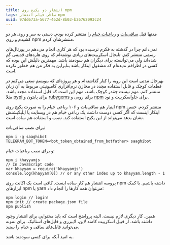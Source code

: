 ```yaml
---
title: انتشار دو پکیج روی npm
tags: ساقی خیام انتشار npm
uuid: 97dd673a-5677-462d-8b03-b26762093c24
---
```


مدتها قبل [ساقی‌بات] و [رباعیات خیام] را منتشر کرده بودم. دستی به سر و روی هر دو کشیدم و روی npm منتشرشان کردم.

نمی‌دانم چرا در گذشته به فکرم نرسیده بود که هر کاری انجام می‌دهم در پورتال‌های رسمی منتشر کنم. تابحال اسکریپت‌های زیادی نوشته‌ام که روی هاردهای قدیمی گم شده‌اند ولی می‌توانسته برای دیگران هم سودمند باشد. مهمترین دلیلش این بوده که کسی در اطرافم ندیده‌ام که مشغول اینکار باشد بنابراین به فکر من هم خطور نکرده است.

بهرحال مدتی است این رویه را کنار گذاشته‌ام و هر پروژه‌ای که بنویسم سعی می‌کنم در قطعات کوچک و قابل استفاده مجدد در مخازن نرم‌افزاری کامیونیتی مربوط به آن زبان منتشر کنم. مهم نیست چقدر کوچک باشد، مهم این است که قابل استفاده مجدد باشد. مثلا [pypi] برای پایتون و [rubygems] برای روبی و [npm] برای جاواسکریپت و نود.

اینبار هم ساقی‌بات و ۱۰۶ رباعی خیام را به صورت پکیج روی npm منتشر کردم. حسن اینکار اینست که اگر کسی دوست داشت یک رباعی خیام هم در وبسایت یا اپلیکیشنش نشان بدهد می‌تواند از این پکیج استفاده کند. نصب و استفاده هم ساده است.

برای نصب ساقی‌بات:

    npm i -g saaghibot
    TELEGRAM_BOT_TOKEN=<bot_token_obtained_from_botfather> saaghibot

و برای نصب رباعیات خیام:

    npm i khayyamjs
    // In JavaScript code
    var khayyam = require('khayyamjs')
    console.log(khayyam[0]) // or any other index up to khayyam.length - 1

پروسه انتشار هم کار ساده‌ ایست. کافی است یک اکانت روی npm داشته باشیم. با کمک ابزارهای npm یا yarn می‌توان همه کارها را انجام داد:

    npm login // login!
    npm init // create package.json file
    npm publish

همین. کار دیگری لازم نیست. البته پرواضح است که باید محتوایی برای انتشار وجود داشته باشد. از قبیل اسکریپت کامند لاین، لایبرری و فایل‌های استاتیک. برای نمونه می‌توانید فایل‌های [ساقی] و [خیام] را ببینید.

به امید آنکه برای کسی سودمند باشد.

[npm]: https://www.npmjs.com/
[pypi]: https://pypi.python.org/
[rubygems]: http://rubygems.org/
[ساقی‌بات]: https://github.com/mehdisadeghi/SaaghiBot
[رباعیات خیام]: https://github.com/mehdisadeghi/khayyam
[ساقی]: https://github.com/mehdisadeghi/SaaghiBot/blob/master/package.json
[خیام]: https://github.com/mehdisadeghi/khayyam/blob/master/package.json
